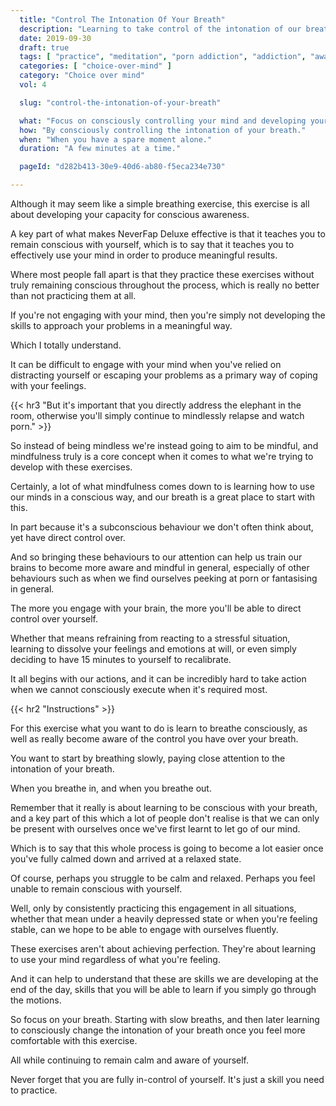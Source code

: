 ```yaml
---
  title: "Control The Intonation Of Your Breath"
  description: "Learning to take control of the intonation of our breath is a great way to help us develop our conscious awareness."
  date: 2019-09-30
  draft: true
  tags: [ "practice", "meditation", "porn addiction", "addiction", "awareness", "awareness exercises", "perspective", "nofap", "neverfap", "neverfap deluxe" ]
  categories: [ "choice-over-mind" ]
  category: "Choice over mind"
  vol: 4

  slug: "control-the-intonation-of-your-breath"

  what: "Focus on consciously controlling your mind and developing your capacity for awareness."
  how: "By consciously controlling the intonation of your breath."
  when: "When you have a spare moment alone."
  duration: "A few minutes at a time."

  pageId: "d282b413-30e9-40d6-ab80-f5eca234e730"

---
```


<!-- ONE MORE EDIT -->

<!-- {{< hr2 "Context" >}} -->

Although it may seem like a simple breathing exercise, this exercise is all about developing your capacity for conscious awareness.

A key part of what makes NeverFap Deluxe effective is that it teaches you to remain conscious with yourself, which is to say that it teaches you to effectively use your mind in order to produce meaningful results.

Where most people fall apart is that they practice these exercises without truly remaining conscious throughout the process, which is really no better than not practicing them at all.

If you're not engaging with your mind, then you're simply not developing the skills to approach your problems in a meaningful way.

Which I totally understand. 

It can be difficult to engage with your mind when you've relied on distracting yourself or escaping your problems as a primary way of coping with your feelings.


{{< hr3 "But it's important that you directly address the elephant in the room, otherwise you'll simply continue to mindlessly relapse and watch porn." >}}


So instead of being mindless we're instead going to aim to be mindful, and mindfulness truly is a core concept when it comes to what we're trying to develop with these exercises.

Certainly, a lot of what mindfulness comes down to is learning how to use our minds in a conscious way, and our breath is a great place to start with this.

In part because it's a subconscious behaviour we don't often think about, yet have direct control over. 

And so bringing these behaviours to our attention can help us train our brains to become more aware and mindful in general, especially of other behaviours such as when we find ourselves peeking at porn or fantasising in general.

The more you engage with your brain, the more you'll be able to direct control over yourself.

Whether that means refraining from reacting to a stressful situation, learning to dissolve your feelings and emotions at will, or even simply deciding to have 15 minutes to yourself to recalibrate. 

It all begins with our actions, and it can be incredibly hard to take action when we cannot consciously execute when it's required most. 


{{< hr2 "Instructions" >}}


For this exercise what you want to do is learn to breathe consciously, as well as really become aware of the control you have over your breath. 

You want to start by breathing slowly, paying close attention to the intonation of your breath. 

When you breathe in, and when you breathe out.

Remember that it really is about learning to be conscious with your breath, and a key part of this which a lot of people don't realise is that we can only be present with ourselves once we've first learnt to let go of our mind.

Which is to say that this whole process is going to become a lot easier once you've fully calmed down and arrived at a relaxed state.

Of course, perhaps you struggle to be calm and relaxed. Perhaps you feel unable to remain conscious with yourself.

Well, only by consistently practicing this engagement in all situations, whether that mean under a heavily depressed state or when you're feeling stable, can we hope to be able to engage with ourselves fluently.

These exercises aren't about achieving perfection. They're about learning to use your mind regardless of what you're feeling. 

And it can help to understand that these are skills we are developing at the end of the day, skills that you will be able to learn if you simply go through the motions. 

So focus on your breath. Starting with slow breaths, and then later learning to consciously change the intonation of your breath once you feel more comfortable with this exercise.

All while continuing to remain calm and aware of yourself.

Never forget that you are fully in-control of yourself. It's just a skill you need to practice. 


<!--
{{< hr2 "Additional Resources" >}}  -->

<!-- maybe link to other  -->

